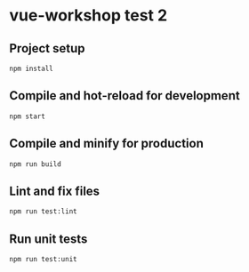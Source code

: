 # vue-workshop test 2

## Project setup
```
npm install
```

## Compile and hot-reload for development
```
npm start
```

## Compile and minify for production
```
npm run build
```

## Lint and fix files
```
npm run test:lint
```

## Run unit tests
```
npm run test:unit
```
